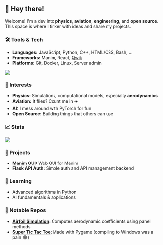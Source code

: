 ## 👋 Hey there!

Welcome! I'm a dev into **physics**, **aviation**, **engineering**, and **open source**. This space is where I tinker with ideas and share my projects.

### 🛠️ Tools & Tech
- **Languages:** JavaScript, Python, C++, HTML/CSS, Bash, ...
- **Frameworks:** Manim, React, [Qwik](https://qwik.dev/)
- **Platforms:** Git, Docker, Linux, Server admin

![](https://github-readme-stats.vercel.app/api/top-langs/?username=mightykatun&layout=compact&theme=city_lights)

### 🔭 Interests
- **Physics:** Simulations, computational models, especially **aerodynamics**
- **Aviation:** It flies? Count me in ✈️
- **AI:** I mess around with PyTorch for fun
- **Open Source:** Building things that others can use

### 📈 Stats
![](https://github-readme-stats.vercel.app/api?username=mightykatun&show_icons=true&theme=city_lights)

### 🚧 Projects
- **[Manim GUI](https://github.com/mightykatun/Manim-GUI):** Web GUI for Manim
- **Flask API Auth:** Simple auth and API management backend

### 🌱 Learning
- Advanced algorithms in Python
- AI fundamentals & applications

### 📂 Notable Repos
- **[Airfoil Simulation](https://github.com/mightykatun/Airfoil-Flow-Model):** Computes aerodynamic coefficients using panel methods
- **[Super Tic Tac Toe](https://github.com/mightykatun/Super-Tic-Tac-Toe):** Made with Pygame (compiling to Windows was a pain 😂)
